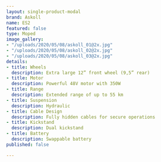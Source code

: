 ```yaml
---
layout: single-product-modal
brand: Askoll
name: ES2
featured: false
type: Moped
image_gallery:
- "/uploads/2020/05/08/askoll_01@2x.jpg"
- "/uploads/2020/05/08/askoll_02@2x.jpg"
- "/uploads/2020/05/08/askoll_03@2x.jpg"
details:
- title: Wheels
  description: Extra large 12” front wheel (9,5” rear)
- title: Motor
  description: Powerful 48V motor with 350W
- title: Range
  description: Extended range of up to 55 km
- title: Suspension
  description: Hydraulic
- title: Cable Design
  description: Fully hidden cables for secure operations
- title: Kickstand
  description: Dual kickstand
- title: Battery
  description: Swappable battery
published: false

---
```

